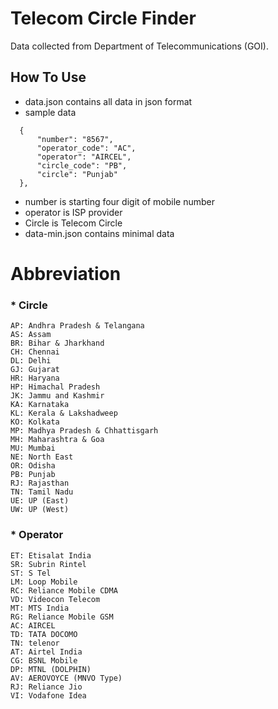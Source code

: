 # Telecom Circle Finder
Data collected from Department of Telecommunications (GOI). 

## How To Use
* data.json contains all data in json format
* sample data
```
  {
      "number": "8567",
      "operator_code": "AC",
      "operator": "AIRCEL",
      "circle_code": "PB",
      "circle": "Punjab"
  },
```
* number is starting four digit of mobile number
* operator is ISP provider
* Circle is Telecom Circle
* data-min.json contains minimal data

# Abbreviation

### * Circle
    AP: Andhra Pradesh & Telangana
    AS: Assam
    BR: Bihar & Jharkhand
    CH: Chennai
    DL: Delhi
    GJ: Gujarat
    HR: Haryana
    HP: Himachal Pradesh
    JK: Jammu and Kashmir
    KA: Karnataka
    KL: Kerala & Lakshadweep
    KO: Kolkata
    MP: Madhya Pradesh & Chhattisgarh
    MH: Maharashtra & Goa
    MU: Mumbai
    NE: North East
    OR: Odisha
    PB: Punjab
    RJ: Rajasthan
    TN: Tamil Nadu
    UE: UP (East)
    UW: UP (West)

### * Operator
    ET: Etisalat India
    SR: Subrin Rintel
    ST: S Tel
    LM: Loop Mobile
    RC: Reliance Mobile CDMA
    VD: Videocon Telecom
    MT: MTS India
    RG: Reliance Mobile GSM
    AC: AIRCEL
    TD: TATA DOCOMO
    TN: telenor
    AT: Airtel India
    CG: BSNL Mobile
    DP: MTNL (DOLPHIN)
    AV: AEROVOYCE (MNVO Type)
    RJ: Reliance Jio
    VI: Vodafone Idea
  
